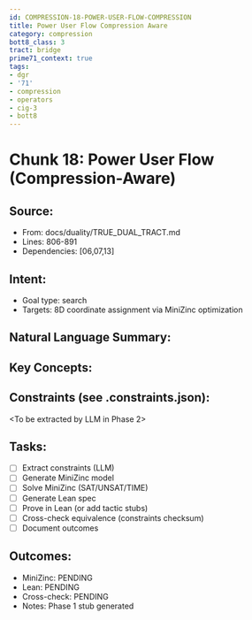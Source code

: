 ```yaml
---
id: COMPRESSION-18-POWER-USER-FLOW-COMPRESSION
title: Power User Flow Compression Aware
category: compression
bott8_class: 3
tract: bridge
prime71_context: true
tags:
- dgr
- '71'
- compression
- operators
- cig-3
- bott8
---
```



# Chunk 18: Power User Flow (Compression-Aware)

## Source:
- From: docs/duality/TRUE_DUAL_TRACT.md
- Lines: 806-891
- Dependencies: [06,07,13]

## Intent:
- Goal type: search
- Targets: 8D coordinate assignment via MiniZinc optimization

## Natural Language Summary:
<To be filled during extraction phase>

## Key Concepts:
<To be identified from source during extraction>

## Constraints (see .constraints.json):
<To be extracted by LLM in Phase 2>

## Tasks:
- [ ] Extract constraints (LLM)
- [ ] Generate MiniZinc model
- [ ] Solve MiniZinc (SAT/UNSAT/TIME)
- [ ] Generate Lean spec
- [ ] Prove in Lean (or add tactic stubs)
- [ ] Cross-check equivalence (constraints checksum)
- [ ] Document outcomes

## Outcomes:
- MiniZinc: PENDING
- Lean: PENDING
- Cross-check: PENDING
- Notes: Phase 1 stub generated
